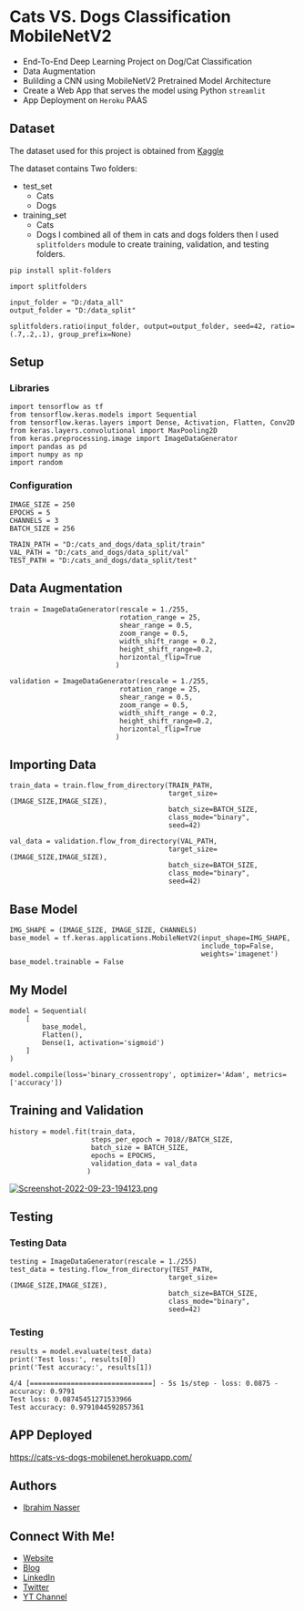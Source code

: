 
# Cats VS. Dogs Classification MobileNetV2

- End-To-End Deep Learning Project on Dog/Cat Classification 
- Data Augmentation
- Bulilding a CNN using MobileNetV2 Pretrained Model Architecture
- Create a Web App that serves the model using Python `streamlit`
- App Deployment on `Heroku` PAAS


## Dataset

The dataset used for this project is obtained from [Kaggle](https://www.kaggle.com/datasets/tongpython/cat-and-dog)

The dataset contains Two folders:
- test_set
    - Cats
    - Dogs
- training_set
    - Cats
    - Dogs
I combined all of them in cats and dogs folders then I used `splitfolders` module to create training, validation, and testing folders.
```
pip install split-folders
```

```
import splitfolders

input_folder = "D:/data_all"
output_folder = "D:/data_split"

splitfolders.ratio(input_folder, output=output_folder, seed=42, ratio=(.7,.2,.1), group_prefix=None)
```

## Setup

### Libraries
```
import tensorflow as tf
from tensorflow.keras.models import Sequential
from tensorflow.keras.layers import Dense, Activation, Flatten, Conv2D
from keras.layers.convolutional import MaxPooling2D
from keras.preprocessing.image import ImageDataGenerator
import pandas as pd
import numpy as np
import random
```

### Configuration
```
IMAGE_SIZE = 250
EPOCHS = 5
CHANNELS = 3
BATCH_SIZE = 256

TRAIN_PATH = "D:/cats_and_dogs/data_split/train"
VAL_PATH = "D:/cats_and_dogs/data_split/val"
TEST_PATH = "D:/cats_and_dogs/data_split/test"

```

## Data Augmentation
```
train = ImageDataGenerator(rescale = 1./255,
                           rotation_range = 25,
                           shear_range = 0.5,
                           zoom_range = 0.5,
                           width_shift_range = 0.2,
                           height_shift_range=0.2,
                           horizontal_flip=True
                          )

validation = ImageDataGenerator(rescale = 1./255,
                           rotation_range = 25,
                           shear_range = 0.5,
                           zoom_range = 0.5,
                           width_shift_range = 0.2,
                           height_shift_range=0.2,
                           horizontal_flip=True
                          )
```


## Importing Data
```
train_data = train.flow_from_directory(TRAIN_PATH, 
                                       target_size=(IMAGE_SIZE,IMAGE_SIZE), 
                                       batch_size=BATCH_SIZE, 
                                       class_mode="binary",
                                       seed=42)

val_data = validation.flow_from_directory(VAL_PATH, 
                                       target_size=(IMAGE_SIZE,IMAGE_SIZE), 
                                       batch_size=BATCH_SIZE, 
                                       class_mode="binary",
                                       seed=42)
```

## Base Model
```
IMG_SHAPE = (IMAGE_SIZE, IMAGE_SIZE, CHANNELS)
base_model = tf.keras.applications.MobileNetV2(input_shape=IMG_SHAPE,
                                               include_top=False,
                                               weights='imagenet')
base_model.trainable = False
```

## My Model
```
model = Sequential(
    [
        base_model,
        Flatten(),
        Dense(1, activation='sigmoid')  
    ]
)

model.compile(loss='binary_crossentropy', optimizer='Adam', metrics=['accuracy'])
```

## Training and Validation
```
history = model.fit(train_data,
                    steps_per_epoch = 7018//BATCH_SIZE,
                    batch_size = BATCH_SIZE,
                    epochs = EPOCHS,
                    validation_data = val_data
                   )
```

[![Screenshot-2022-09-23-194123.png](https://i.postimg.cc/rF3hJbnP/Screenshot-2022-09-23-194123.png)](https://postimg.cc/YhNf2Xw6)


## Testing
### Testing Data
```
testing = ImageDataGenerator(rescale = 1./255)
test_data = testing.flow_from_directory(TEST_PATH, 
                                       target_size=(IMAGE_SIZE,IMAGE_SIZE), 
                                       batch_size=BATCH_SIZE, 
                                       class_mode="binary",
                                       seed=42)
```

### Testing
```
results = model.evaluate(test_data)
print('Test loss:', results[0])
print('Test accuracy:', results[1])
```

```
4/4 [==============================] - 5s 1s/step - loss: 0.0875 - accuracy: 0.9791
Test loss: 0.08745451271533966
Test accuracy: 0.9791044592857361
```

## APP Deployed
https://cats-vs-dogs-mobilenet.herokuapp.com/


## Authors

- [Ibrahim Nasser](https://github.com/96ibman)


## Connect With Me!
- [Website](https://ibrahim-nasser.com/)
- [Blog](https://blog.ibrahim-nasser.com/)
- [LinkedIn](https://www.linkedin.com/in/ibrahimnasser96/)
- [Twitter](https://twitter.com/mleng_ibrahimy)
- [YT Channel](https://www.youtube.com/channel/UC7N-dy3UbSBHnwwv-vulBAA)

